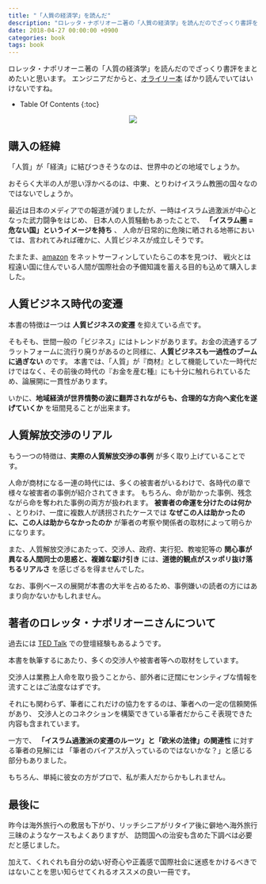 ```yaml
---
title: "「人質の経済学」を読んだ"
description: "ロレッタ・ナポリオーニ著の「人質の経済学」を読んだのでざっくり書評をまとめました。戦火とは程遠い国に住んでいる人間が国際社会の予備知識を蓄える目的も込めて購入しています。"
date: 2018-04-27 00:00:00 +0900
categories: book
tags: book
---
```


ロレッタ・ナポリオーニ著の「人質の経済学」を読んだのでざっくり書評をまとめたいと思います。
エンジニアだからと、[オライリー本](https://www.oreilly.co.jp/index.shtml) ばかり読んでいてはいけないですね。

* Table Of Contents
{:toc}


<div style="text-align: center">
<a target="_blank"  href="https://www.amazon.co.jp/gp/product/4163905804/ref=as_li_tl?ie=UTF8&camp=247&creative=1211&creativeASIN=4163905804&linkCode=as2&tag=soudegesu-22&linkId=7fcab04a4c51902e13a9c5d1d697eadc"><img border="0" src="//ws-fe.amazon-adsystem.com/widgets/q?_encoding=UTF8&MarketPlace=JP&ASIN=4163905804&ServiceVersion=20070822&ID=AsinImage&WS=1&Format=_SL250_&tag=soudegesu-22" ></a><img src="//ir-jp.amazon-adsystem.com/e/ir?t=soudegesu-22&l=am2&o=9&a=4163905804" width="1" height="1" border="0" alt="" style="border:none !important; margin:0px !important;" />
</div>

## 購入の経緯

「人質」が「経済」に結びつきそうなのは、世界中のどの地域でしょうか。

おそらく大半の人が思い浮かべるのは、中東、とりわけイスラム教圏の国々なのではないでしょうか。

最近は日本のメディアでの報道が減りましたが、一時はイスラム過激派が中心となった武力闘争をはじめ、
日本人の人質騒動もあったことで、 **「イスラム圏 = 危ない国」というイメージを持ち** 、
人命が日常的に危険に晒される地帯においては、言われてみれば確かに、人質ビジネスが成立しそうです。

たまたま、[amazon](https://www.amazon.co.jp/) をネットサーフィンしていたらこの本を見つけ、
戦火とは程遠い国に住んでいる人間が国際社会の予備知識を蓄える目的も込めて購入しました。

## 人質ビジネス時代の変遷

本書の特徴は一つは **人質ビジネスの変遷** を抑えている点です。

そもそも、世間一般の「ビジネス」にはトレンドがあります。お金の流通するプラットフォームに流行り廃りがあるのと同様に、**人質ビジネスも一過性のブームに過ぎない** のです。
本書では、「人質」が『商材』として機能していた一時代だけではなく、その前後の時代の『お金を産む種』にも十分に触れられているため、論展開に一貫性があります。 

いかに、**地域経済が世界情勢の波に翻弄されながらも、合理的な方向へ変化を遂げていくか** を垣間見ることが出来ます。

## 人質解放交渉のリアル

もう一つの特徴は、**実際の人質解放交渉の事例** が多く取り上げていることです。

人命が商材になる一連の時代には、多くの被害者がいるわけで、各時代の章で様々な被害者の事例が紹介されてきます。
もちろん、命が助かった事例、残念ながら命を奪われた事例の両方が扱われます。
**被害者の命運を分けたのは何か** 、とりわけ、一度に複数人が誘拐されたケースでは **なぜこの人は助かったのに、この人は助からなかったのか** が筆者の考察や関係者の取材によって明らかになります。

また、人質解放交渉にあたって、交渉人、政府、実行犯、教唆犯等の **関心事が異なる人間同士の思惑と、複雑な駆け引き** 
には、**道徳的観点がスッポリ抜け落ちるリアルさ** を感じざるを得ませんでした。

なお、事例ベースの展開が本書の大半を占めるため、事例嫌いの読者の方にはあまり向かないかもしれません。

## 著者のロレッタ・ナポリオーニさんについて

過去には [TED Talk](https://www.ted.com/talks/loretta_napoleoni_the_intricate_economics_of_terrorism/transcript?language=ja#t-79189) での登壇経験もあるようです。

本書を執筆するにあたり、多くの交渉人や被害者等への取材をしています。

交渉人は業務上人命を取り扱うことから、部外者に迂闊にセンシティブな情報を流すことはご法度なはずです。

それにも関わらず、筆者にこれだけの協力をするのは、筆者への一定の信頼関係があり、
交渉人とのコネクションを構築できている筆者だからこそ表現できた内容も含まれています。

一方で、 **「イスラム過激派の変遷のルーツ」と「欧米の法律」の関連性** に対する筆者の見解には
「筆者のバイアスが入っているのではないかな？」と感じる部分もありました。

もちろん、単純に彼女の方がプロで、私が素人だからかもしれません。

## 最後に

昨今は海外旅行への敷居も下がり、リッチシニアがリタイア後に僻地へ海外旅行三昧のようなケースもよくありますが、
訪問国への治安も含めた下調べは必要だと感じました。

加えて、くれぐれも自分の幼い好奇心や正義感で国際社会に迷惑をかけるべきではないことを思い知らせてくれるオススメの良い一冊です。
